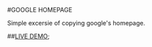 #GOOGLE HOMEPAGE

Simple excersie of copying google's homepage.

##[LIVE DEMO](https://s0rus.github.io/THE-ODIN-PROJECT/google-homepage);
